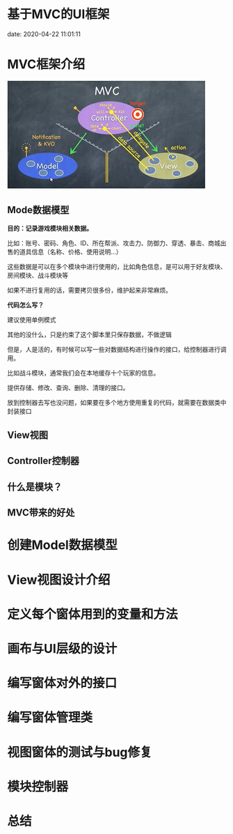 # 基于MVC的UI框架
date: 2020-04-22 11:01:11

# MVC框架介绍

![image-20200811165446218](基于MVC的UI框架/image-20200811165446218.png)

## Mode数据模型

**目的：记录游戏模块相关数据。**

比如：账号、密码、角色、ID、所在帮派、攻击力、防御力、穿透、暴击、商城出售的道具信息（名称、价格、使用说明...）

这些数据是可以在多个模块中进行使用的，比如角色信息，是可以用于好友模块、房间模块、战斗模块等

如果不进行复用的话，需要拷贝很多份，维护起来非常麻烦。

**代码怎么写？**

建议使用单例模式

其他的没什么，只是约束了这个脚本里只保存数据，不做逻辑

但是，人是活的，有时候可以写一些对数据结构进行操作的接口，给控制器进行调用。

比如战斗模块，通常我们会在本地缓存十个玩家的信息。

提供存储、修改、查询、删除、清理的接口。

放到控制器去写也没问题，如果要在多个地方使用重复的代码，就需要在数据类中封装接口

## View视图



## Controller控制器



## 什么是模块？



## MVC带来的好处



# 创建Model数据模型



# View视图设计介绍



# 定义每个窗体用到的变量和方法



# 画布与UI层级的设计



# 编写窗体对外的接口



# 编写窗体管理类



# 视图窗体的测试与bug修复



# 模块控制器



# 总结



